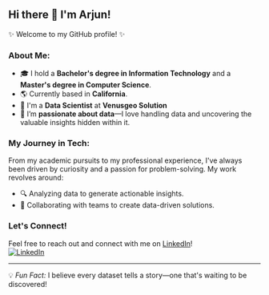 ## Hi there 👋 I'm Arjun!

✨ Welcome to my GitHub profile! ✨

### About Me:
- 🎓 I hold a **Bachelor's degree in Information Technology** and a **Master's degree in Computer Science**.
- 🌎 Currently based in **California**.
- 💼 I'm a **Data Scientist** at **Venusgeo Solution**
- 🌟 I’m **passionate about data**—I love handling data and uncovering the valuable insights hidden within it.

### My Journey in Tech:
From my academic pursuits to my professional experience, I've always been driven by curiosity and a passion for problem-solving. My work revolves around:
- 🔍 Analyzing data to generate actionable insights.
- 🤝 Collaborating with teams to create data-driven solutions.

### Let's Connect!
Feel free to reach out and connect with me on [LinkedIn](https://www.linkedin.com/in/arjun-selvam/)!  
[![LinkedIn](https://img.shields.io/badge/LinkedIn-Arjun%20Selvam-blue?style=flat&logo=linkedin)](https://www.linkedin.com/in/arjun-selvam/)

---

💡 _Fun Fact:_ I believe every dataset tells a story—one that's waiting to be discovered!
